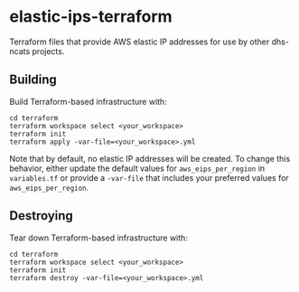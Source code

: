 # elastic-ips-terraform
Terraform files that provide AWS elastic IP addresses for use by other dhs-ncats projects.

## Building ##

Build Terraform-based infrastructure with:
```
cd terraform
terraform workspace select <your_workspace>
terraform init
terraform apply -var-file=<your_workspace>.yml
```

Note that by default, no elastic IP addresses will be created.  To change this behavior, either update the default values for `aws_eips_per_region` in `variables.tf` or provide a `-var-file` that includes your preferred values for `aws_eips_per_region`.

## Destroying ##

Tear down Terraform-based infrastructure with:
```
cd terraform
terraform workspace select <your_workspace>
terraform init
terraform destroy -var-file=<your_workspace>.yml
```
